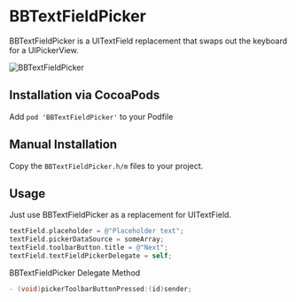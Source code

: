# BBTextFieldPicker

BBTextFieldPicker is a UITextField replacement that swaps out the keyboard for a UIPickerView.

![BBTextFieldPicker](http://f.cl.ly/items/1h262w1B2g2y3t3y3O2R/iOS%20Simulator%20Screen%20shot%20Jun%2029,%202013,%2012.42.51%20PM.png)

## Installation via CocoaPods

Add `pod 'BBTextFieldPicker'` to your Podfile

## Manual Installation
Copy the `BBTextFieldPicker.h/m` files to your project.

## Usage

Just use BBTextFieldPicker as a replacement for UITextField.

```objective-c
textField.placeholder = @"Placeholder text";
textField.pickerDataSource = someArray;
textField.toolbarButton.title = @"Next";
textField.textFieldPickerDelegate = self;
```

BBTextFieldPicker Delegate Method

```objective-c
- (void)pickerToolbarButtonPressed:(id)sender;
```
